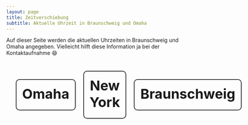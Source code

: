 ```yaml
---
layout: page
title: Zeitverschiebung
subtitle: Aktuelle Uhrzeit in Braunschweig und Omaha
---
```


Auf dieser Seite werden die aktuellen Uhrzeiten in Braunschweig und Omaha angegeben. Vielleicht hilft diese Information ja bei der Kontaktaufnahme 😄


<html>
<style>
    #clocks {
        text-align: center;
        font-size: x-large;
        display: inline-flex;
        flex-direction: row;
        align-items: center;
        margin-top: 15px;
        margin-bottom: 15px;
        margin-left: 15px;
        margin-right: 15px;
    }
    .clock {
        font-size: x-large;
        text-align: center;
        border: 2px solid #333;
        border-radius: 10px;
        padding: 15px;
        /*width: calc(100% - 40px); /* Adjusting box size */
        max-width: 400px;
        margin-top: 10px;
        margin-bottom: 10px;
        margin-left: 10px;
        margin-right: 10px;
    }
    .clock h2 {
        margin-top: 0;
        margin-bottom: 5px;
    }
</style>
<body>
<center>
<div id="clocks">
    <div id="omaha" class="clock">
        <h2>Omaha</h2>
        <div id="omahaTime"></div>
        <div id="omahaDate"></div>
    </div>
    <div id="newYork" class="clock">
        <h2>New York</h2>
        <div id="newYorkTime"></div>
        <div id="newYorkDate"></div>
    </div>
    <div id="berlin" class="clock">
        <h2>Braunschweig</h2>
        <div id="berlinTime"></div>
        <div id="berlinDate"></div>
    </div>
</div>

<script>
function updateClocks() {
    const berlinTime = new Date().toLocaleTimeString("de", {timeZone: "Europe/Berlin", hour: "numeric", minute: "2-digit"});
    document.getElementById("berlinTime").textContent = berlinTime;

    const berlinDate = new Date().toLocaleDateString("de", {timeZone: "Europe/Berlin", month: "long", day: "2-digit", year: "numeric"});
    document.getElementById("berlinDate").textContent = berlinDate;

    const chicagoTime = new Date().toLocaleString("de", {timeZone: "America/Chicago", hour: "numeric", minute: "2-digit"});
    document.getElementById("omahaTime").textContent = chicagoTime;

    const chicagoDate = new Date().toLocaleString("de", {timeZone: "America/Chicago", month: "long", day: "2-digit", year: "numeric"});
    document.getElementById("omahaDate").textContent = chicagoDate;

    const newYorkTime = new Date().toLocaleString("de", {timeZone: "America/New_York", hour: "numeric", minute: "2-digit"});
    document.getElementById("newYorkTime").textContent = newYorkTime;

    const newYorkDate = new Date().toLocaleString("de", {timeZone: "America/New_York", month: "long", day: "2-digit", year: "numeric"});
    document.getElementById("newYorkDate").textContent = newYorkDate;
}

// Update clocks every second
setInterval(updateClocks, 1000);

// Initial update
updateClocks();
</script>
</center>
</body>
</html>